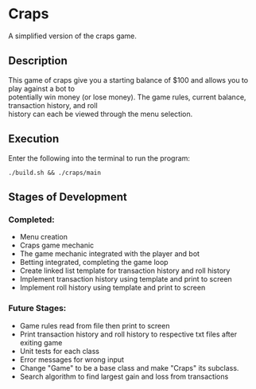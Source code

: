 # Craps

A simplified version of the craps game.

## Description

This game of craps give you a starting balance of $100 and allows you to play against a bot to <br />
potentially win money (or lose money). The game rules, current balance, transaction history, and roll <br/>
history can each be viewed through the menu selection.

## Execution

Enter the following into the terminal to run the program: <br/>
```
./build.sh && ./craps/main 
```

## Stages of Development

### Completed:
- Menu creation
- Craps game mechanic
- The game mechanic integrated with the player and bot
- Betting integrated, completing the game loop
- Create linked list template for transaction history and roll history
- Implement transaction history using template and print to screen
- Implement roll history using template and print to screen

### Future Stages:
- Game rules read from file then print to screen
- Print transaction history and roll history to respective txt files after exiting game
- Unit tests for each class
- Error messages for wrong input
- Change "Game" to be a base class and make "Craps" its subclass. 
- Search algorithm to find largest gain and loss from transactions 
